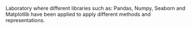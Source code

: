 Laboratory where different libraries such as: Pandas, Numpy, Seaborn and Matplotlib have been applied to apply different methods and representations.

